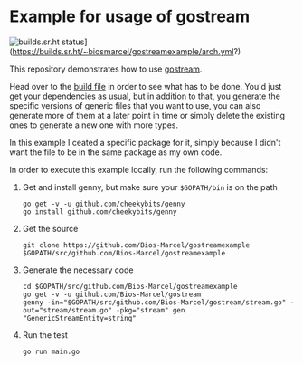 # Example for usage of gostream

![builds.sr.ht status](https://builds.sr.ht/~biosmarcel/gostreamexample/arch.yml.svg)](https://builds.sr.ht/~biosmarcel/gostreamexample/arch.yml?)

This repository demonstrates how to use
[gostream](https://github.com/Bios-Marcel/gostream).

Head over to the [build file](.builds/arch.yml) in order to see what has to be
done. You'd just get your dependencies as usual, but in addition to that, you
generate the specific versions of generic files that you want to use, you can
also generate more of them at a later point in time or simply delete the
existing ones to generate a new one with more types.

In this example I ceated a specific package for it, simply because I didn't
want the file to be in the same package as my own code.

In order to execute this example locally, run the following commands:

1. Get and install genny, but make sure your `$GOPATH/bin` is on the path
    ```shell
    go get -v -u github.com/cheekybits/genny
    go install github.com/cheekybits/genny
    ```
2. Get the source
    ```shell
    git clone https://github.com/Bios-Marcel/gostreamexample $GOPATH/src/github.com/Bios-Marcel/gostreamexample
    ```
3. Generate the necessary code
    ```shell
    cd $GOPATH/src/github.com/Bios-Marcel/gostreamexample
    go get -v -u github.com/Bios-Marcel/gostream
    genny -in="$GOPATH/src/github.com/Bios-Marcel/gostream/stream.go" -out="stream/stream.go" -pkg="stream" gen "GenericStreamEntity=string"
    ```
4. Run the test
    ```shell
    go run main.go
    ```
